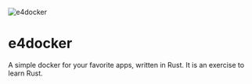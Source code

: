 ![e4docker](https://github.com/user-attachments/assets/c36ee07e-f23c-422c-9fe8-ae10c6543296)

# e4docker

A simple docker for your favorite apps, written in Rust. It is an exercise to learn Rust.
